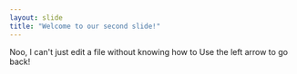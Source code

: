 ```yaml
---
layout: slide
title: "Welcome to our second slide!"
---
```

Noo, I can't just edit a file without knowing how to
Use the left arrow to go back!
